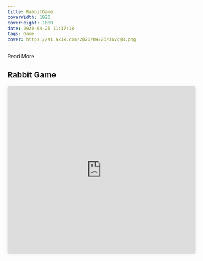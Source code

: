 ```yaml
---
title: RabbitGame
coverWidth: 1920
coverHeight: 1080
date: 2020-04-26 11:17:18
tags: Game
cover: https://s1.ax1x.com/2020/04/26/J6vqyR.png
---
```


Read More
<!-- more -->

## Rabbit Game

<iframe style="width:100%;height:450px;box-shadow:0px 0px 10px #eee;border-radius:5px" src="https://beautiful-code.netlify.app/game-rabbit/dist/index.html" frameborder="0" allowvr allowfullscreen mozallowfullscreen="true" webkitallowfullscreen="true" onmousewheel="">
</iframe>
